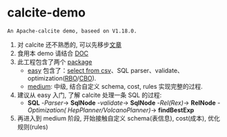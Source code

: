 # calcite-demo

`An Apache-calcite demo, baseed on V1.18.0.`

1. 对 calcite 还不熟悉的, 可以先移步[文章](https://github.com/user757187977/WorkMark/blob/master/src/mark/calcite.md)
2. 食用本 demo 请结合 [DOC](https://javadoc.io/doc/org.apache.calcite/calcite-core/1.18.0/overview-summary.html)
3. 此工程包含了两个 [package](./src/main/java/com/lishoupeng/calcite)
    * [easy](./src/main/java/com/lishoupeng/calcite/easy) 包含了：[select from csv](./src/main/java/com/lishoupeng/calcite/easy/CsvTest.java)、SQL parser、validate、optimization([RBO](./src/main/java/com/lishoupeng/calcite/easy/RBOTest.java)/[CBO](./src/main/java/com/lishoupeng/calcite/easy/CBOTest.java)).
    * [medium](./src/main/java/com/lishoupeng/calcite/medium): 中级, 结合自定义 schema, cost, rules 实现完整的过程.
4. 建议从 easy 入门, 了解 calcite 处理一条 SQL 的过程:
    * **SQL**  -_Parser_->  **SqlNode**  -_validate_->  **SqlNode**  -_Rel(Rex)_->  **RelNode**  -_Optimization(
      HepPlanner/VolcanoPlanner)_->  **findBestExp**
5. 再进入到 medium 阶段, 开始接触自定义 schema(表信息), cost(成本), 优化规则(rules)